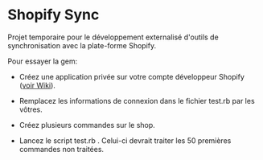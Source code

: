 # Shopify Sync

Projet temporaire pour le développement externalisé d'outils de synchronisation avec la plate-forme Shopify.

Pour essayer la gem:

* Créez une application privée sur votre compte développeur Shopify ([voir Wiki](https://github.com/Diamondemon/ShopifySync/wiki/ShopifySync-Integration)).

* Remplacez les informations de connexion dans le fichier test.rb par les vôtres.

* Créez plusieurs commandes sur le shop.

* Lancez le script test.rb . Celui-ci devrait traiter les 50 premières commandes non traitées.
